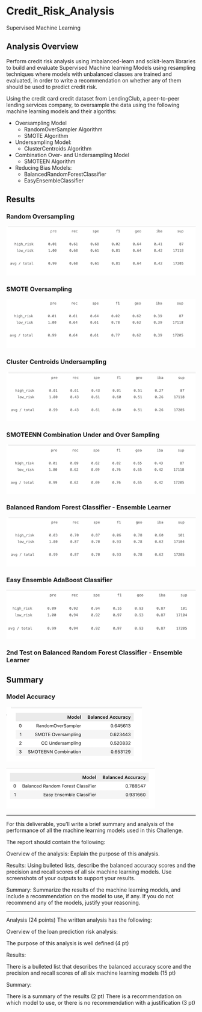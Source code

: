 # Credit_Risk_Analysis

Supervised Machine Learning


## Analysis Overview

Perform credit risk analysis using imbalanced-learn and scikit-learn libraries to build and evaluate Supervised Machine learning Models using resampling techniques where models with unbalanced classes are trained and evaluated, in order to write a recommendation on whether any of them should be used to predict credit risk.


Using the credit card credit dataset from LendingClub, a peer-to-peer lending services company, to oversample the data using the following machine learning models and their algoriths:
- Oversampling Model
    - RandomOverSampler Algorithm
    - SMOTE Algorithm
- Undersampling Model:
    - ClusterCentroids Algorithm
- Combination Over- and Undersampling Model
    - SMOTEEN Algorithm
- Reducing Bias Models:
    - BalancedRandomForestClassifier
    - EasyEnsembleClassifier




## Results

### Random Oversampling

![randomOverSampler_classification_report](./Resources/randomOverSampler_classification_report.png)

### SMOTE Oversampling

![SMOTE_over_sampling_classification_report](./Resources/SMOTE_over_sampling_classification_report.png)


### Cluster Centroids Undersampling

![undersampling_classification_report](./Resources/undersampling_classification_report.png)

### SMOTEENN Combination Under and Over Sampling

![smoteenn_classification_report](./Resources/smoteenn_classification_report.png)


### Balanced Random Forest Classifier - Ensemble Learner

![brfc_classification_report](./Resources/brfc_classification_report.png)

### Easy Ensemble AdaBoost Classifier

![eec_classification_report](./Resources/eec_classification_report.png)


### 2nd Test on Balanced Random Forest Classifier - Ensemble Learner



## Summary

### Model Accuracy

![model_accuracy_results](./Resources/model_accuracy_results.png)


![model_accuracy_results1](./Resources/model_accuracy_results1.png)



-------------------------------------------------------------------------------------------------------------------------------
For this deliverable, you’ll write a brief summary and analysis of the performance of all the machine learning models used in this Challenge.

The report should contain the following:

Overview of the analysis: Explain the purpose of this analysis.

Results: Using bulleted lists, describe the balanced accuracy scores and the precision and recall scores of all six machine learning models. Use screenshots of your outputs to support your results.

Summary: Summarize the results of the machine learning models, and include a recommendation on the model to use, if any. If you do not recommend any of the models, justify your reasoning.

----------------------
Analysis (24 points)
The written analysis has the following:

Overview of the loan prediction risk analysis:

The purpose of this analysis is well defined (4 pt)

Results:

There is a bulleted list that describes the balanced accuracy score and the precision and recall scores of all six machine learning models (15 pt)

Summary:

There is a summary of the results (2 pt)
There is a recommendation on which model to use, or there is no recommendation with a justification (3 pt)